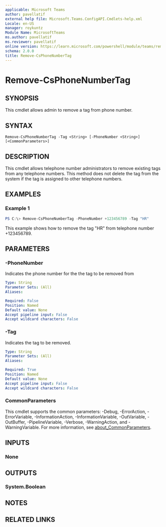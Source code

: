 ```yaml
---
applicable: Microsoft Teams
author: pavellatif
external help file: Microsoft.Teams.ConfigAPI.Cmdlets-help.xml
Locale: en-US
manager: roykuntz
Module Name: MicrosoftTeams
ms.author: pavellatif
ms.reviewer: pavellatif
online version: https://learn.microsoft.com/powershell/module/teams/remove-csphonenumbertag
schema: 2.0.0
title: Remove-CsPhoneNumberTag
---
```


# Remove-CsPhoneNumberTag

## SYNOPSIS
This cmdlet allows admin to remove a tag from phone number.

## SYNTAX

```
Remove-CsPhoneNumberTag -Tag <String> [-PhoneNumber <String>] [<CommonParameters>]
```

## DESCRIPTION
This cmdlet allows telephone number administrators to remove existing tags from any telephone numbers. This method does not delete the tag from the system if the tag is assigned to other telephone numbers. 

## EXAMPLES

### Example 1
```powershell
PS C:\> Remove-CsPhoneNumberTag -PhoneNumber +123456789 -Tag "HR"
```

This example shows how to remove the tag "HR" from telephone number +123456789.

## PARAMETERS

### -PhoneNumber
Indicates the phone number for the the tag to be removed from

```yaml
Type: String
Parameter Sets: (All)
Aliases:

Required: False
Position: Named
Default value: None
Accept pipeline input: False
Accept wildcard characters: False
```

### -Tag
Indicates the tag to be removed.

```yaml
Type: String
Parameter Sets: (All)
Aliases:

Required: True
Position: Named
Default value: None
Accept pipeline input: False
Accept wildcard characters: False
```

### CommonParameters
This cmdlet supports the common parameters: -Debug, -ErrorAction, -ErrorVariable, -InformationAction, -InformationVariable, -OutVariable, -OutBuffer, -PipelineVariable, -Verbose, -WarningAction, and -WarningVariable. For more information, see [about_CommonParameters](http://go.microsoft.com/fwlink/?LinkID=113216).

## INPUTS

### None

## OUTPUTS

### System.Boolean

## NOTES

## RELATED LINKS
